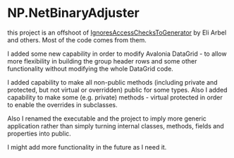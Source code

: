 # NP.NetBinaryAdjuster
this project is an offshoot of [IgnoresAccessChecksToGenerator](https://github.com/aelij/IgnoresAccessChecksToGenerator) by Eli Arbel and others. Most of the code comes from them. 

I added some new capability in order to modify Avalonia DataGrid - to allow more flexibility in building the group header rows and some other functionality without modifying the whole DataGrid code.

I added capability to make all non-public methods (including private and protected, but not virtual or overridden) public for some types.
Also I added capability to make some (e.g. private) methods - virtual protected in order to enable the overrides in subclasses. 

Also I renamed the executable and the project to imply more generic application rather than simply turning internal classes, methods, fields and properties into public. 

I might add more functionality in the future as I need it. 
